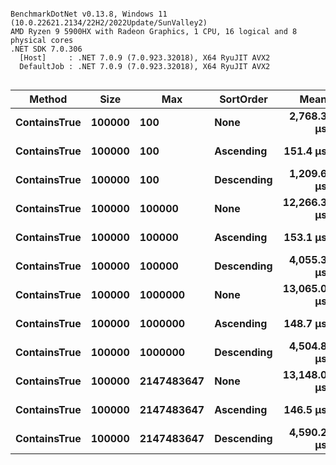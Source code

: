 ```

BenchmarkDotNet v0.13.8, Windows 11 (10.0.22621.2134/22H2/2022Update/SunValley2)
AMD Ryzen 9 5900HX with Radeon Graphics, 1 CPU, 16 logical and 8 physical cores
.NET SDK 7.0.306
  [Host]     : .NET 7.0.9 (7.0.923.32018), X64 RyuJIT AVX2
  DefaultJob : .NET 7.0.9 (7.0.923.32018), X64 RyuJIT AVX2


```
| Method       | Size   | Max        | SortOrder  | Mean        | Error     | StdDev    |
|------------- |------- |----------- |----------- |------------:|----------:|----------:|
| **ContainsTrue** | **100000** | **100**        | **None**       |  **2,768.3 μs** |  **53.06 μs** |  **58.97 μs** |
| **ContainsTrue** | **100000** | **100**        | **Ascending**  |    **151.4 μs** |   **2.99 μs** |   **3.78 μs** |
| **ContainsTrue** | **100000** | **100**        | **Descending** |  **1,209.6 μs** |  **22.78 μs** |  **29.61 μs** |
| **ContainsTrue** | **100000** | **100000**     | **None**       | **12,266.3 μs** | **175.11 μs** | **146.22 μs** |
| **ContainsTrue** | **100000** | **100000**     | **Ascending**  |    **153.1 μs** |   **3.04 μs** |   **3.38 μs** |
| **ContainsTrue** | **100000** | **100000**     | **Descending** |  **4,055.3 μs** |  **48.82 μs** |  **45.67 μs** |
| **ContainsTrue** | **100000** | **1000000**    | **None**       | **13,065.0 μs** | **102.14 μs** |  **90.55 μs** |
| **ContainsTrue** | **100000** | **1000000**    | **Ascending**  |    **148.7 μs** |   **2.46 μs** |   **2.30 μs** |
| **ContainsTrue** | **100000** | **1000000**    | **Descending** |  **4,504.8 μs** |  **48.49 μs** |  **42.98 μs** |
| **ContainsTrue** | **100000** | **2147483647** | **None**       | **13,148.0 μs** | **143.88 μs** | **134.58 μs** |
| **ContainsTrue** | **100000** | **2147483647** | **Ascending**  |    **146.5 μs** |   **2.87 μs** |   **3.08 μs** |
| **ContainsTrue** | **100000** | **2147483647** | **Descending** |  **4,590.2 μs** |  **27.68 μs** |  **23.11 μs** |
